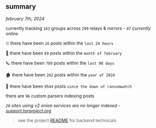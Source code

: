 
## summary
_february 7th, 2024_

currently tracking `163` groups across `299` relays & mirrors - _`97` currently online_

⏲ there have been `16` posts within the `last 24 hours`

🦈 there have been `69` posts within the `month of february`

🪐 there have been `789` posts within the `last 90 days`

🏚 there have been `262` posts within the `year of 2024`

🦕 there have been `9544` posts `since the dawn of ransomwatch`

there are `96` custom parsers indexing posts

_`20` sites using v2 onion services are no longer indexed - [support.torproject.org](https://support.torproject.org/onionservices/v2-deprecation/)_

> see the project [README](https://github.com/joshhighet/ransomwatch#ransomwatch--) for backend technicals
